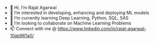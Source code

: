 - 👋 Hi, I’m Rajat Agarwal
- 👀 I’m interested in developing, enhancing and deploying ML models 
- 🌱 I’m currently learning Deep Learning, Python, SQL, SAS
- 💞️ I’m looking to collaborate on Machine Learning Problems
- 📫 Connect with me @ https://www.linkedin.com/in/rajat-agarwal-10ab961a0/

<!---
rajatag14/rajatag14 is a ✨ special ✨ repository because its `README.md` (this file) appears on your GitHub profile.
You can click the Preview link to take a look at your changes.
--->
